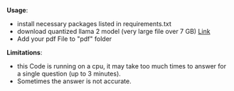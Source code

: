 **Usage**:
* install necessary packages listed in requirements.txt
* download quantized llama 2 model (very large file over 7 GB) [Link](https://huggingface.co/TheBloke/Llama-2-7B-Chat-GGML)
* Add your pdf File to "pdf" folder

**Limitations**:
* this Code is running on a cpu, it may take too much times to answer for a single question (up to 3 minutes).
* Sometimes the answer is not accurate.
 
 

